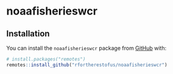 
# noaafisherieswcr

## Installation

You can install the `noaafisherieswcr` package from [GitHub](https://github.com/) with:

``` r
# install.packages("remotes")
remotes::install_github("rfortherestofus/noaafisherieswcr")
```
